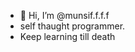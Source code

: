 - 👋 Hi, I’m @munsif.f.f.f
- self thaught programmer.
- Keep learning till death

<!---
Cortian/Cortian is a ✨ special ✨ repository because its `README.md` (this file) appears on your GitHub profile.
You can click the Preview link to take a look at your changes.
--->
